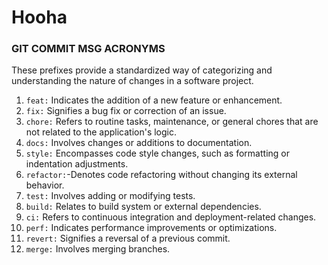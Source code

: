 # Hooha

### GIT COMMIT MSG ACRONYMS

These prefixes provide a standardized way of categorizing and understanding the nature of changes in a software project.

1. `feat:` Indicates the addition of a new feature or enhancement.
2. `fix:` Signifies a bug fix or correction of an issue.
3. `chore:` Refers to routine tasks, maintenance, or general chores that are not related to the application's logic.
4. `docs:` Involves changes or additions to documentation.
5. `style:` Encompasses code style changes, such as formatting or indentation adjustments.
6. `refactor:`-Denotes code refactoring without changing its external behavior.
7. `test:` Involves adding or modifying tests.
8. `build:` Relates to build system or external dependencies.
9. `ci:` Refers to continuous integration and deployment-related changes.
10. `perf:` Indicates performance improvements or optimizations.
11. `revert:` Signifies a reversal of a previous commit.
12. `merge:` Involves merging branches.
